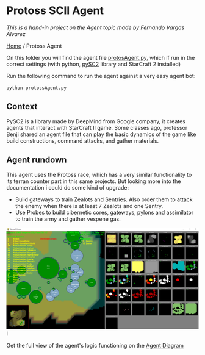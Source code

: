 # Protoss SCII Agent

*This is a hand-in project on the Agent topic made by Fernando Vargas Álvarez*

[Home](README.md) / Protoss Agent

On this folder you will find the agent file [protosAgent.py](protosAgent.py), which if run in the correct settings (with python, [pySC2](https://github.com/deepmind/pysc2) library and StarCraft 2 installed)

Run the following command to run the agent against a very easy agent bot:

    python protossAgent.py
## Context

PySC2 is a library made by DeepMind from Google company, it creates agents that interact  with StarCraft II game. Some classes ago, professor Benji shared an agent file that can play the basic dynamics of the game like build constructions, command attacks, and gather materials. 

## Agent rundown

This agent uses the Protoss race, which has a very similar functionality to its terran counter part in this same projects. But looking more into the documentation i could do some kind of upgrade:

- Build gateways to train Zealots and Sentries. Also order them to attack the enemy when there is at least 7 Zealots and one Sentry.
- Use Probes to build cibernetic cores, gateways, pylons and assimilator to train the army and gather vespene gas.

![alt text](img/protossAgent.png)
I

Get the full view of the agent's logic functioning on the [Agent Diagram](img/Diagram2.pdf)

